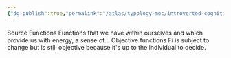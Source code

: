 ```yaml
---
{"dg-publish":true,"permalink":"/atlas/typology-moc/introverted-cognitive-functions/"}
---
```


Source Functions
Functions that we have within ourselves and which provide us with energy, a sense of... 
Objective functions
Fi is subject to change but is still objective because it's up to the individual to decide. 